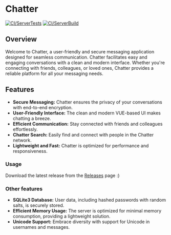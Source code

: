 # Chatter

[![CI/ServerTests](https://github.com/kubsnn/TCP-Chat/actions/workflows/ci_tests.yml/badge.svg)](https://github.com/kubsnn/TCP-Chat/actions/workflows/ci_tests.yml)
[![CI/ServerBuild](https://github.com/kubsnn/TCP-Chat/actions/workflows/ci.yml/badge.svg)](https://github.com/kubsnn/TCP-Chat/actions/workflows/ci.yml)

## Overview

Welcome to Chatter, a user-friendly and secure messaging application designed for seamless communication. Chatter facilitates easy and engaging conversations with a clean and modern interface. Whether you're connecting with friends, colleagues, or loved ones, Chatter provides a reliable platform for all your messaging needs.

## Features

- **Secure Messaging:** Chatter ensures the privacy of your conversations with end-to-end encryption.
- **User-Friendly Interface:** The clean and modern  VUE-based UI makes chatting a breeze.
- **Efficient Communication:** Stay connected with friends and colleagues effortlessly.
- **Chatter Search:** Easily find and connect with people in the Chatter network.
- **Lightweight and Fast:** Chatter is optimized for performance and responsiveness.

### Usage

Download the latest release from the [Releases](https://github.com/kubsnn/TCP-Chat/releases) page :)

### Other features

- **SQLite3 Database:** User data, including hashed passwords with random salts, is securely stored.
- **Efficient Memory Usage:** The server is optimized for minimal memory consumption, providing a lightweight solution.
- **Unicode Support:** Embrace diversity with support for Unicode in usernames and messages.
